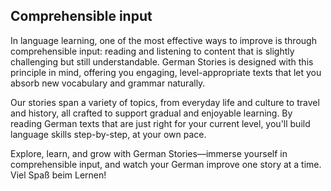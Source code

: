 ## Comprehensible input

In language learning, one of the most effective ways to improve is through comprehensible input: reading and listening to content that is slightly challenging but still understandable. German Stories is designed with this principle in mind, offering you engaging, level-appropriate texts that let you absorb new vocabulary and grammar naturally.

Our stories span a variety of topics, from everyday life and culture to travel and history, all crafted to support gradual and enjoyable learning. By reading German texts that are just right for your current level, you'll build language skills step-by-step, at your own pace.

Explore, learn, and grow with German Stories—immerse yourself in comprehensible input, and watch your German improve one story at a time. Viel Spaß beim Lernen!
